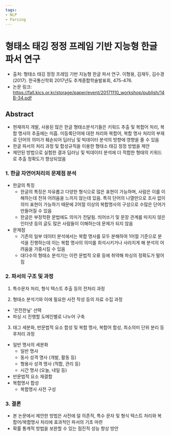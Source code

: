 ```yaml
---
tags:
- NLP
- Parsing
---
```


# 형태소 태깅 정정 프레임 기반 지능형 한글 파서 연구

- 출처: 형태소 태깅 정정 프레임 기반 지능형 한글 파서 연구. 이형용, 김재두, 김수경 (2017). 한국통신학회 2017년도 추계종합학술발표회, 475-476.
- 논문 링크: https://fall.kics.or.kr/storage/paper/event/20171110_workshop/publish/14B-34.pdf



## Abstract

- 현재까지 개발, 사용된 많은 한글 형태소분석기들은 키워드 추출 및 복합어 처리, 복합 명사의 추출에는 미흡. 미등록단어에 대한 처리와 복합어, 복합 명사 처리의 부재로 단어의 의미가 훼손되어 딥러닝 및 빅데이터 분석의 방향에 영향을 줄 수 있음
- 한글 파서의 처리 과정 및 합성규칙을 이용한 형태소 태깅 정정 방법을 제안
- 제안된 방법으로 실험한 결과 딥러닝 및 빅데이터 분석에 더 적합한 형태의 키워드로 추출 정확도가 향상되었음



### 1. 한글 자연어처리의 문제점 분석

- 한글의 특징
  - 한글의 특징은 자유롭고 다양한 형식으로 많은 표현이 가능하며, 사람은 이를 이해하는데 전혀 어려움을 느끼지 않는데 있음. 특히 단어의 나열만으로 조사 없이 의미 표현이 가능하기 때문에 2어절 이상의 복합명사의 구성으로 수많은 단어가 만들어질 수 있음
  - 한글은 부정학환 문법에도 의미가 전달됨. 띄어쓰기 및 문장 관계를 따지지 않은 인터넷 등의 글도 많은 사람들이 이해하는데 문제가 되지 않음
- 문제점
  - 기존의 일부 데이터 분석에서는 복합 명사를 모두 분해하여 1어절 기준으로 분석을 진행하는데 이는 복합 명사의 의미를 희석시키거나 사라지게 해 분석의 어려움을 가중시킬 수 있음
  - 대다수의 형태소 분석기는 이런 문법적 오류 등에 취약해 파싱의 정확도가 떨어짐



### 2. 파서의 구조 및 과정

1) 특수문자 처리, 형식 텍스트 추출 등의 전처리 과정

2) 형태소 분석기와 이에 필요한 사전 작성 등의 자료 수집 과정

- '은전한닢' 선택
- 파싱 시 진행할 도메인별로 나누어 구축

3) 태그 세분화, 반문법적 요소 합성 및 복합 명사, 복합어 합성, 최소의미 단위 분리 등 후처리 과정

- 일반 명사의 세분화
  - 일반 명사
  - 동사 성격 명사 (개발, 활동 등)
  - 형용사 성격 명사 (적합, 관리 등)
  - 시간 명사 (오늘, 내일 등)
- 반문법적 요소 재결합
- 복합명사 합성
  - 복합명사 사전 구성



### 3. 결론

- 본 논문에서 제안한 방법은 사전에 덜 의존적, 특수 문자 및 형식 텍스트 처리와 복합어/복합명사 처리에 효과적인 파서의 기초 마련
- 확률 통계적 방법을 보완할 수 있는 점진적 성능 향상 방안